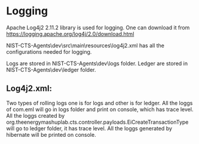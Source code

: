 Logging
====================

Apache Log4j2 2.11.2 library is used for logging.
One can download it from https://logging.apache.org/log4j/2.0/download.html

NIST-CTS-Agents\dev\src\main\resources\log4j2.xml has all the configurations needed for logging.

Logs are stored in NIST-CTS-Agents\dev\logs folder.
Ledger are stored in NIST-CTS-Agents\dev\ledger folder.

## Log4j2.xml:

Two types of rolling logs one is for logs and other is for ledger.
All the loggs of com.eml will go in logs folder and print on console, which has trace level.
All the loggs created by org.theenergymashuplab.cts.controller.payloads.EiCreateTransactionType 
will go to ledger folder, it has trace level.
All the loggs generated by hibernate will be printed on console.




